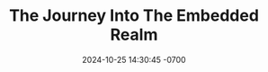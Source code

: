 ---
title: The Journey Into The Embedded Realm 
date: 2024-10-25 14:30:45 -0700
categories: [Programming]
tags: [introduction]
description: My breadth vs. depth decision
image:
  path: /assets/img/github_icon.png
  width: 800
  height: 800
  alt: My Github Icon Photo [credits to original]
---